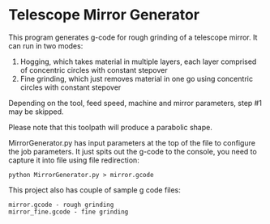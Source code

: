# Telescope Mirror Generator

This program generates g-code for rough grinding of a telescope mirror. 
It can run in two modes:
1. Hogging, which takes material in multiple layers, each layer comprised of concentric circles with constant stepover
2. Fine grinding, which just removes material in one go using concentric circles with constant stepover

Depending on the tool, feed speed, machine and mirror parameters, step #1 may be skipped.

Please note that this toolpath will produce a parabolic shape.


MirrorGenerator.py has input parameters at the top of the file to configure the job parameters. It just spits out the g-code to the console, you need to capture it into file using file redirection:

```
python MirrorGenerator.py > mirror.gcode
```

This project also has couple of sample g code files:
```
mirror.gcode - rough grinding
mirror_fine.gcode - fine grinding
```
